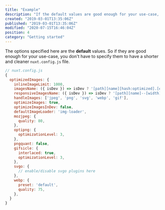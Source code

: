 ```yaml
---
title: "Example"
description: "If the default values are good enough for your use-case, you don't have to specify them to have a shorter and cleaner `nuxt.config.js` file."
created: "2019-03-01T13:35:06Z"
published: "2019-03-01T13:35:06Z"
modified: "2020-07-15T16:46:04Z"
position: 4
category: "Getting started"
---
```


The options specified here are the **default** values. So if they are good enough for your use-case, you don't have to specify them to have a shorter and cleaner `nuxt.config.js` file.

```javascript
// nuxt.config.js
{
  optimizedImages: {
    inlineImageLimit: 1000,
    imagesName: ({ isDev }) => isDev ? '[path][name][hash:optimized].[ext]' : 'img/[contenthash:7].[ext]',
    responsiveImagesName: ({ isDev }) => isDev ? '[path][name]--[width][hash:optimized].[ext]' : 'img/[contenthash:7]-[width].[ext]',
    handleImages: ['jpeg', 'png', 'svg', 'webp', 'gif'],
    optimizeImages: true,
    optimizeImagesInDev: false,
    defaultImageLoader: 'img-loader',
    mozjpeg: {
      quality: 80,
    },
    optipng: {
      optimizationLevel: 3,
    },
    pngquant: false,
    gifsicle: {
      interlaced: true,
      optimizationLevel: 3,
    },
    svgo: {
      // enable/disable svgo plugins here
    },
    webp: {
      preset: 'default',
      quality: 75,
    },
  }
}
```

